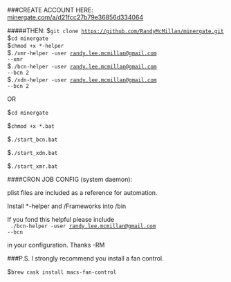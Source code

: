 ###CREATE ACCOUNT HERE: [minergate.com/a/d21fcc27b79e36856d334064](https://minergate.com/a/d21fcc27b79e36856d334064)  

#####THEN:
$<code>git clone https://github.com/RandyMcMillan/minergate.git</code>  
$<code>cd minergate</code>  
$<code>chmod +x *-helper</code>  
$<code>./xmr-helper -user randy.lee.mcmillan@gmail.com --xmr</code>  
$<code>./bcn-helper -user randy.lee.mcmillan@gmail.com --bcn 2</code>  
$<code>./xdn-helper -user randy.lee.mcmillan@gmail.com --bcn 2</code>  

OR  

$<code>cd minergate</code>  

$<code>chmod +x *.bat</code>  

$<code>./start\_bcn.bat</code>  

$<code>./start\_xdn.bat</code>  

$<code>./start_xmr.bat</code>  

####CRON JOB CONFIG (system daemon):  

plist files are included as a reference for automation.  

Install *-helper and /Frameworks into /bin  

If you fond this helpful please include  
<code>
./bcn-helper -user randy.lee.mcmillan@gmail.com --bcn  
</code>
in your configuration. Thanks -RM  

###P.S. I strongly recommend you install a fan control.  

$<code>brew cask install macs-fan-control</code>  